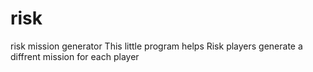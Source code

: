 # risk
risk mission generator
This little program helps Risk players generate a diffrent mission for each player
